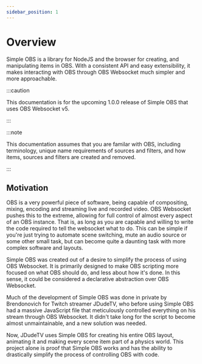 ```yaml
---
sidebar_position: 1
---
```


# Overview

Simple OBS is a library for NodeJS and the browser for creating, and manipulating items in OBS. With a consistent API and easy extensibility, it makes interacting with OBS through OBS Websocket much simpler and more approachable.

:::caution

This documentation is for the upcoming 1.0.0 release of Simple OBS that uses OBS Websocket v5.

:::

:::note

This documentation assumes that you are familar with OBS, including terminology, unique name requirements of sources and filters, and how items, sources and filters are created and removed.

:::

## Motivation

OBS is a very powerful piece of software, being capable of compositing, mixing, encoding and streaming live and recorded video. OBS Websocket pushes this to the extreme, allowing for full control of almost every aspect of an OBS instance. That is, as long as you are capable and willing to write the code required to tell the websocket what to do. This can be simple if you're just trying to automate scene switching, mute an audio source or some other small task, but can become quite a daunting task with more complex software and layouts.

Simple OBS was created out of a desire to simplify the process of using OBS Websocket. It is primarily designed to make OBS scripting more focused on what OBS should do, and less about how it's done. In this sense, it could be considered a declarative abstraction over OBS Websocket.

Much of the development of Simple OBS was done in private by Brendonovich for Twitch streamer JDudeTV, who before using Simple OBS had a massive JavaScript file that meticulously controlled everything on his stream through OBS Websocket. It didn't take long for the script to become almost unmaintainable, and a new solution was needed.

Now, JDudeTV uses Simple OBS for creating his entire OBS layout, animating it and making every scene item part of a physics world. This project alone is proof that Simple OBS works and has the ability to drastically simplify the process of controlling OBS with code.
